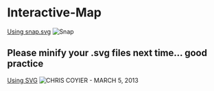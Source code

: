# Interactive-Map

[Using snap.svg](http://snapsvg.io/)
![Snap](http://snapsvg.io/assets/images/logo.svg)


## Please minify your .svg files next time... good practice

[Using SVG](https://css-tricks.com/using-svg/)
![ CHRIS COYIER - MARCH 5, 2013 ](https://secure.gravatar.com/avatar/8081b26e05bb4354f7d65ffc34cbbd67?s=200&d=mm&r=pg)
